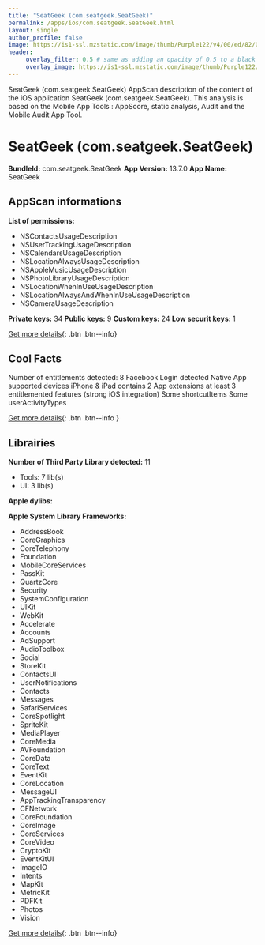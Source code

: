 ```yaml
---
title: "SeatGeek (com.seatgeek.SeatGeek)"
permalink: /apps/ios/com.seatgeek.SeatGeek.html
layout: single
author_profile: false
image: https://is1-ssl.mzstatic.com/image/thumb/Purple122/v4/00/ed/82/00ed82e2-ce6a-b974-5521-f6dd078f3673/AppIcon-1x_U007emarketing-0-7-0-sRGB-85-220.png/512x512bb.jpg
header: 
     overlay_filter: 0.5 # same as adding an opacity of 0.5 to a black background
     overlay_image: https://is1-ssl.mzstatic.com/image/thumb/Purple122/v4/00/ed/82/00ed82e2-ce6a-b974-5521-f6dd078f3673/AppIcon-1x_U007emarketing-0-7-0-sRGB-85-220.png/512x512bb.jpg
---
```

SeatGeek (com.seatgeek.SeatGeek) AppScan description of the content of the iOS application SeatGeek (com.seatgeek.SeatGeek). This analysis is based on the Mobile App Tools : AppScore, static analysis, Audit and the Mobile Audit App Tool.

# SeatGeek (com.seatgeek.SeatGeek)

**BundleId:** com.seatgeek.SeatGeek
**App Version:** 13.7.0
**App Name:** SeatGeek


## AppScan informations 

**List of permissions:** 
- NSContactsUsageDescription
- NSUserTrackingUsageDescription
- NSCalendarsUsageDescription
- NSLocationAlwaysUsageDescription
- NSAppleMusicUsageDescription
- NSPhotoLibraryUsageDescription
- NSLocationWhenInUseUsageDescription
- NSLocationAlwaysAndWhenInUseUsageDescription
- NSCameraUsageDescription
  
  
**Private keys:** 34
**Public keys:** 9
**Custom keys:** 24
**Low securit keys:** 1
  
[Get more details](/pricing.html){: .btn .btn--info}

## Cool Facts

Number of entitlements detected: 8
Facebook Login detected
Native App
supported devices iPhone & iPad
contains 2 App extensions
at least 3 entitlemented features (strong iOS integration)
Some shortcutItems 
Some userActivityTypes
  
[Get more details](/pricing.html){: .btn .btn--info }

## Librairies 
**Number of Third Party Library detected:** 11
- Tools: 7 lib(s)
- UI: 3 lib(s)


**Apple dylibs:**


**Apple System Library Frameworks:**
- AddressBook
- CoreGraphics
- CoreTelephony
- Foundation
- MobileCoreServices
- PassKit
- QuartzCore
- Security
- SystemConfiguration
- UIKit
- WebKit
- Accelerate
- Accounts
- AdSupport
- AudioToolbox
- Social
- StoreKit
- ContactsUI
- UserNotifications
- Contacts
- Messages
- SafariServices
- CoreSpotlight
- SpriteKit
- MediaPlayer
- CoreMedia
- AVFoundation
- CoreData
- CoreText
- EventKit
- CoreLocation
- MessageUI
- AppTrackingTransparency
- CFNetwork
- CoreFoundation
- CoreImage
- CoreServices
- CoreVideo
- CryptoKit
- EventKitUI
- ImageIO
- Intents
- MapKit
- MetricKit
- PDFKit
- Photos
- Vision


  
[Get more details](/pricing.html){: .btn .btn--info}

